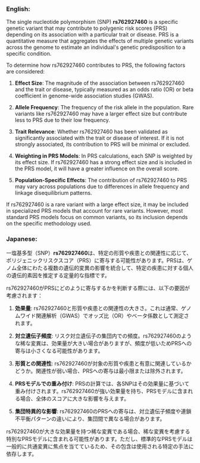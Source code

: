 ### English:
The single nucleotide polymorphism (SNP) **rs762927460** is a specific genetic variant that may contribute to polygenic risk scores (PRS) depending on its association with a particular trait or disease. PRS is a quantitative measure that aggregates the effects of multiple genetic variants across the genome to estimate an individual's genetic predisposition to a specific condition.

To determine how rs762927460 contributes to PRS, the following factors are considered:

1. **Effect Size**: The magnitude of the association between rs762927460 and the trait or disease, typically measured as an odds ratio (OR) or beta coefficient in genome-wide association studies (GWAS).
   
2. **Allele Frequency**: The frequency of the risk allele in the population. Rare variants like rs762927460 may have a larger effect size but contribute less to PRS due to their low frequency.

3. **Trait Relevance**: Whether rs762927460 has been validated as significantly associated with the trait or disease of interest. If it is not strongly associated, its contribution to PRS will be minimal or excluded.

4. **Weighting in PRS Models**: In PRS calculations, each SNP is weighted by its effect size. If rs762927460 has a strong effect size and is included in the PRS model, it will have a greater influence on the overall score.

5. **Population-Specific Effects**: The contribution of rs762927460 to PRS may vary across populations due to differences in allele frequency and linkage disequilibrium patterns.

If rs762927460 is a rare variant with a large effect size, it may be included in specialized PRS models that account for rare variants. However, most standard PRS models focus on common variants, so its inclusion depends on the specific methodology used.

### Japanese:
一塩基多型（SNP）**rs762927460**は、特定の形質や疾患との関連性に応じて、ポリジェニックリスクスコア（PRS）に寄与する可能性があります。PRSは、ゲノム全体にわたる複数の遺伝的変異の影響を統合して、特定の疾患に対する個人の遺伝的素因を推定する定量的な指標です。

rs762927460がPRSにどのように寄与するかを判断する際には、以下の要因が考慮されます：

1. **効果量**: rs762927460と形質や疾患との関連性の大きさ。これは通常、ゲノムワイド関連解析（GWAS）でオッズ比（OR）やベータ係数として測定されます。

2. **対立遺伝子頻度**: リスク対立遺伝子の集団内での頻度。rs762927460のような稀な変異は、効果量が大きい場合がありますが、頻度が低いためPRSへの寄与は小さくなる可能性があります。

3. **形質との関連性**: rs762927460が対象の形質や疾患と有意に関連しているかどうか。関連性が弱い場合、PRSへの寄与は最小限または除外されます。

4. **PRSモデルでの重み付け**: PRSの計算では、各SNPはその効果量に基づいて重み付けされます。rs762927460が強い効果量を持ち、PRSモデルに含まれる場合、全体のスコアに大きな影響を与えます。

5. **集団特異的な影響**: rs762927460のPRSへの寄与は、対立遺伝子頻度や連鎖不平衡パターンの違いにより、集団間で異なる場合があります。

rs762927460が大きな効果量を持つ稀な変異である場合、稀な変異を考慮する特別なPRSモデルに含まれる可能性があります。ただし、標準的なPRSモデルは一般的に共通変異に焦点を当てているため、その包含は使用される特定の手法に依存します。